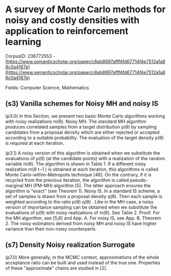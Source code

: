 # A survey of Monte Carlo methods for noisy and costly densities with application to reinforcement learning

CorpusID: 236772553 - [https://www.semanticscholar.org/paper/c8ab8697afff4fd67714f4e7512a1a88c0a4167e](https://www.semanticscholar.org/paper/c8ab8697afff4fd67714f4e7512a1a88c0a4167e)

Fields: Computer Science, Mathematics

## (s3) Vanilla schemes for Noisy MH and noisy IS
(p3.0) In this Section, we present two basic Monte Carlo algorithms working with noisy realizations m(θ). Noisy MH. The standard MH algorithm produces correlated samples from a target distribution p(θ) by sampling candidates from a proposal density which are either rejected or accepted according to a suitable probability. The evaluation of the target density p(θ) is required at each iteration.

(p3.1) A noisy version of this algorithm is obtained when we substitute the evaluations of p(θ) (at the candidate points) with a realization of the random variable m(θ). The algorithm is shown in Table  1. If a different noisy realization m(θ t−1 ) is obtained at each iteration, this algorithms is called Monte Carlo-within-Metropolis technique [46]. On the contrary, if it is recycled from the previous iteration, the algorithm is called pseudo-marginal MH (PM-MH) algorithm [5]. The latter approach ensures the algorithm is "exact" (see Theorem 1). Noisy IS. In a standard IS scheme, a set of samples is drawn from a proposal density q(θ). Then each sample is weighted according to the ratio p(θ) q(θ) . Like in the MH case, a noisy version of importance sampling can be obtained when we substitute the evaluations of p(θ) with noisy realizations of m(θ). See Table 2. Proof. For the MH algorithm, see [5,6] and App. A. For noisy IS, see App. B. Theorem 2. The noisy estimators derived from noisy MH and noisy IS have higher variance than their non-noisy counterparts.
## (s7) Density Noisy realization Surrogate
(p7.0) More generally, in the MCMC context, approximations of the whole acceptance ratio can be built and used instead of the true one. Properties of these "approximate" chains are studied in [2].

